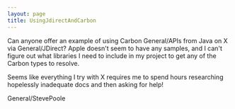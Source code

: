 ```yaml
---
layout: page
title: UsingJdirectAndCarbon
---
```




Can anyone offer an example of using Carbon General/APIs from Java on X via General/JDirect? Apple doesn't seem to have any samples, and I can't figure out what libraries I need to include in my project to get any of the Carbon types to resolve.

Seems like everything I try with X requires me to spend hours researching hopelessly inadequate docs and then asking for help!

General/StevePoole
